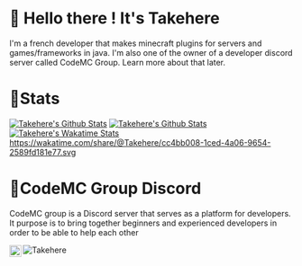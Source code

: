 # 👋 Hello there ! It's Takehere
I'm a french developer that makes minecraft plugins for servers and games/frameworks in java. I'm also one of the owner of a developer discord server called CodeMC Group. Learn more about that later.

# 📝Stats
[![Takehere's Github Stats](https://github-readme-stats.vercel.app/api/top-langs/?username=takehere&show_icons=true&hide_border=true&theme=midnight-purple)](https://github.com/anuraghazra/github-readme-stats)
[![Takehere's Github Stats](https://github-readme-stats.vercel.app/api?username=takehere&show_icons=true&hide_border=true&theme=midnight-purple)](https://github.com/anuraghazra/github-readme-stats)
[![Takehere's Wakatime Stats](https://github-readme-stats.vercel.app/api/wakatime?username=Takehere)](https://github.com/anuraghazra/github-readme-stats)
https://wakatime.com/share/@Takehere/cc4bb008-1ced-4a06-9654-2589fd181e77.svg

# 📡CodeMC Group Discord
CodeMC group is a Discord server that serves as a platform for developers. It purpose is to bring together beginners and experienced developers in order to be able to help each other

<a href="https://discord.gg/YXrXpCspT4">
  <img align="left" alt="CodeMC Group Discord" width="21px" src="https://raw.githubusercontent.com/anuraghazra/anuraghazra/master/assets/discord-round.svg" />
</a>
<p align="left"> <img src="https://komarev.com/ghpvc/?username=Takehere" alt="Takehere" /> </p>  
